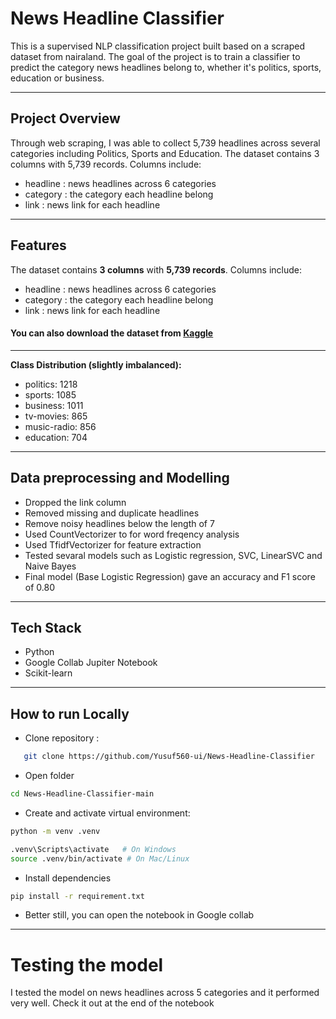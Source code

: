 # News Headline Classifier
This is a supervised NLP classification project built based on a scraped dataset from nairaland. The goal of the project is to train a classifier to predict the category news headlines belong to, whether it's politics, sports, education or business.

--- 
## Project Overview
Through web scraping, I was able to collect 5,739 headlines across several categories including Politics, Sports and Education. 
The dataset contains 3 columns with 5,739 records. Columns include: 
- headline : news headlines across 6 categories
- category : the category each headline belong
- link : news link for each headline

---

## Features
The dataset contains **3 columns** with **5,739 records**. Columns include: 
- headline : news headlines across 6 categories
- category : the category each headline belong
- link : news link for each headline

#### You can also download the dataset from [Kaggle](https://www.kaggle.com/datasets/yusufsanni5/nairaland-news-headlines-dataset)

---

**Class Distribution (slightly imbalanced):**
- politics: 1218
- sports:	1085
- business: 1011
- tv-movies: 865
- music-radio: 856
- education: 704

---

## Data preprocessing and Modelling
- Dropped the link column
- Removed missing and duplicate headlines
- Remove noisy headlines below the length of 7
- Used CountVectorizer to for word freqency analysis
- Used TfidfVectorizer for feature extraction
- Tested sevaral models such as Logistic regression, SVC, LinearSVC and Naive Bayes
- Final model (Base Logistic Regression) gave an accuracy and F1 score of 0.80


---

## Tech Stack
- Python
- Google Collab Jupiter Notebook
- Scikit-learn


---

## How to run Locally
- Clone repository : 
 ``` bash 
    git clone https://github.com/Yusuf560-ui/News-Headline-Classifier
```

- Open folder
 ``` bash
cd News-Headline-Classifier-main
```

- Create and activate virtual environment: 
```bash
python -m venv .venv

```
```bash
.venv\Scripts\activate   # On Windows
source .venv/bin/activate # On Mac/Linux
```

- Install dependencies
```bash
pip install -r requirement.txt

```
- Better still, you can open the notebook in Google collab

---

# Testing the model 
I tested the model on news headlines across 5 categories and it performed very well. Check it out at the end of the notebook
